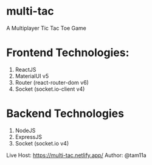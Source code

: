 # multi-tac
A Multiplayer Tic Tac Toe Game


# Frontend Technologies: 
1. ReactJS
2. MaterialUI v5
3. Router (react-router-dom v6)
4. Socket (socket.io-client v4)

# Backend Technologies
1. NodeJS
2. ExpressJS
3. Socket (socket.io v4)

Live Host: https://multi-tac.netlify.app/
Author: @tam11a
